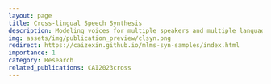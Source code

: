 ```yaml
---
layout: page
title: Cross-lingual Speech Synthesis
description: Modeling voices for multiple speakers and multiple languages
img: assets/img/publication_preview/clsyn.png
redirect: https://caizexin.github.io/mlms-syn-samples/index.html
importance: 1
category: Research
related_publications: CAI2023cross
---
```


